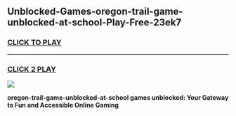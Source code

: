 
## Unblocked-Games-oregon-trail-game-unblocked-at-school-Play-Free-23ek7
<h3>
<a href="https://premium76.site?title=oregon-trail-game-unblocked-at-school&ref=10A">CLICK TO PLAY</a></h3>
<hr>

<h3>
<a href="https://premium76.site?title=oregon-trail-game-unblocked-at-school&ref=10A">CLICK 2 PLAY</a>
  
</h3>

<a href="https://premium76.site?title=oregon-trail-game-unblocked-at-school&ref=10A"><img src="https://clearcache.store/games.png"></a>


**oregon-trail-game-unblocked-at-school games unblocked: Your Gateway to Fun and Accessible Online Gaming**
